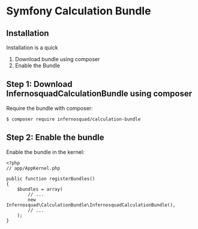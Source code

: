 # Symfony Calculation Bundle

Installation
------------

Installation is a quick

1. Download bundle using composer
2. Enable the Bundle

Step 1: Download InfernosquadCalculationBundle using composer
------------

Require the bundle with composer:

    $ composer require infernosquad/calculation-bundle

Step 2: Enable the bundle
------------

Enable the bundle in the kernel:

    <?php
    // app/AppKernel.php

    public function registerBundles()
    {
        $bundles = array(
            // ...
            new Infernosquad\CalculationBundle\InfernosquadCalculationBundle(),
            // ...
        );
    }
